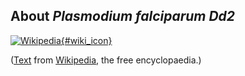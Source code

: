 About *Plasmodium falciparum Dd2*
---------------------------------

[![Wikipedia](/img/wikipedia_logo_v2_en.png){#wiki_icon}](http://en.wikipedia.org/wiki/Plasmodium_falciparum)

([Text](http://en.wikipedia.org/wiki/Plasmodium_falciparum) from
[Wikipedia](http://en.wikipedia.org/), the free encyclopaedia.)
